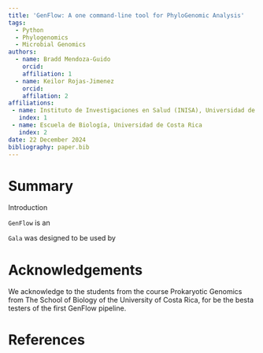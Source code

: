 ```yaml
---
title: 'GenFlow: A one command-line tool for PhyloGenomic Analysis'
tags:
  - Python
  - Phylogenomics
  - Microbial Genomics
authors:
  - name: Bradd Mendoza-Guido
    orcid: 
    affiliation: 1
  - name: Keilor Rojas-Jimenez
    orcid:
    affilation: 2 
affiliations:
 - name: Instituto de Investigaciones en Salud (INISA), Universidad de Costa Rica
   index: 1
 - name: Escuela de Biología, Universidad de Costa Rica
   index: 2
date: 22 December 2024
bibliography: paper.bib
---
```


# Summary

Introduction

``GenFlow`` is an 

``Gala`` was designed to be used by 

# Acknowledgements
We acknowledge  to the students from the course Prokaryotic Genomics from The School of Biology of the University of Costa Rica, for be the besta testers of the first GenFlow pipeline.
# References
